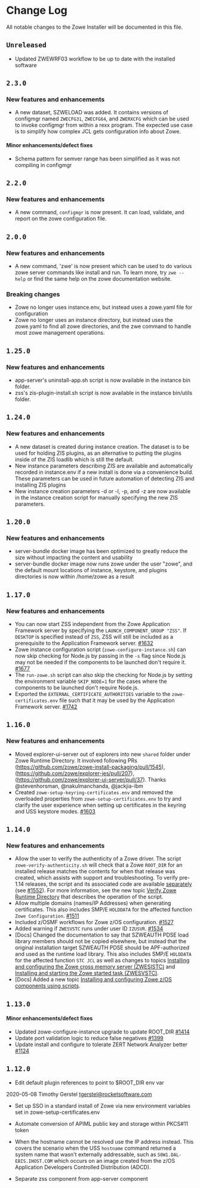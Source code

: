 # Change Log

All notable changes to the Zowe Installer will be documented in this file.
<!--Add the PR or issue number to the entry if available.-->
## `Unreleased`

- Updated ZWEWRF03 workflow to be up to date with the installed software

## `2.3.0`

### New features and enhancements
- A new dataset, SZWELOAD was added. It contains versions of configmgr named `ZWECFG31`, `ZWECFG64`, and `ZWERXCFG` which can be used to invoke configmgr from within a rexx program. The expected use case is to simplify how complex JCL gets configuration info about Zowe.

#### Minor enhancements/defect fixes
- Schema pattern for semver range has been simplified as it was not compiling in configmgr


## `2.2.0`

### New features and enhancements
- A new command, `configmgr` is now present. It can load, validate, and report on the zowe configuration file.

## `2.0.0`

### New features and enhancements
- A new command, 'zwe' is now present which can be used to do various zowe server commands like install and run. To learn more, try `zwe --help` or find the same help on the zowe documentation website.

### Breaking changes
- Zowe no longer uses instance.env, but instead uses a zowe.yaml file for configuration
- Zowe no longer uses an instance directory, but instead uses the zowe.yaml to find all zowe directories, and the zwe command to handle most zowe management operations.

## `1.25.0`

### New features and enhancements
- app-server's uninstall-app.sh script is now available in the instance bin folder.
- zss's zis-plugin-install.sh script is now available in the instance bin/utils folder.

## `1.24.0`

### New features and enhancements
- A new dataset is created during instance creation. The dataset is to be used for holding ZIS plugins, as an alternative to putting the plugins inside of the ZIS loadlib which is still the default.
- New instance parameters describing ZIS are available and automatically recorded in instance.env if a new install is done via a convenience build. These parameters can be used in future automation of detecting ZIS and installing ZIS plugins
- New instance creation parameters -d or -l, -p, and -z are now available in the instance creation script for manually specifying the new ZIS parameters. 

## `1.20.0`

### New features and enhancements
- server-bundle docker image has been optimized to greatly reduce the size without impacting the content and usability
- server-bundle docker image now runs zowe under the user "zowe", and the default mount locations of instance, keystore, and plugins directories is now within /home/zowe as a result

## `1.17.0`

### New features and enhancements
- You can now start ZSS independent from the Zowe Application Framework server by specifying the `LAUNCH_COMPONENT_GROUP "ZSS"`. If `DESKTOP` is specified instead of `ZSS`, ZSS will still be included as a prerequisite to the Application Framework server. [#1632](https://github.com/zowe/zowe-install-packaging/pull/1632)
- Zowe instance configuration script (`zowe-configure-instance.sh`) can now skip checking for Node.js by passing in the `-s` flag since Node.js may not be needed if the components to be launched don't require it. [#1677](https://github.com/zowe/zowe-install-packaging/pull/1677)
- The `run-zowe.sh` script can also skip the checking for Node.js by setting the environment variable `SKIP_NODE=1` for the cases where the components to be launched don't require Node.js.
- Exported the `EXTERNAL_CERTIFICATE_AUTHORITIES` variable to the `zowe-certificates.env` file such that it may be used by the Application Framework server. [#1742](https://github.com/zowe/zowe-install-packaging/pull/1742)

## `1.16.0`

### New features and enhancements
- Moved explorer-ui-server out of explorers into new `shared` folder under Zowe Runtime Directory. It involved following PRs (https://github.com/zowe/zowe-install-packaging/pull/1545), (https://github.com/zowe/explorer-jes/pull/207), (https://github.com/zowe/explorer-ui-server/pull/37). Thanks @stevenhorsman, @nakulmanchanda, @jackjia-ibm
- Created `zowe-setup-keyring-certificates.env` and removed the overloaded properties from `zowe-setup-certificates.env` to try and clarify the user experience when setting up certificates in the keyring and USS keystore modes. [#1603](https://github.com/zowe/zowe-install-packaging/issues/1603)


## `1.14.0`

### New features and enhancements
- Allow the user to verify the authenticity of a Zowe driver. The script `zowe-verify-authenticity.sh` will check that a Zowe `ROOT_DIR` for an installed release matches the contents for when that release was created, which assists with support and troubleshooting. To verify pre-1.14 releases, the script and its associated code are available [separately](https://github.com/zowe/zowe-install-packaging/blob/staging/files/fingerprint.pax) (see [#1552](https://github.com/zowe/zowe-install-packaging/issues/1552)). For more information, see the new topic [Verify Zowe Runtime Directory](https://docs.zowe.org/stable/troubleshoot/verify-fingerprint.html) that describes the operation of the script. 
- Allow multiple domains (names/IP Addresses) when generating certificates. This also includes SMP/E `HOLDDATA` for the affected function `Zowe Configuration`. [#1511](https://github.com/zowe/zowe-install-packaging/issues/1511)
- Included z/OSMF workflows for Zowe z/OS configuration. [#1527](https://github.com/zowe/zowe-install-packaging/issues/1527)
- Added warning if `ZWESVSTC` runs under user ID `IZUSVR`. [#1534](https://github.com/zowe/zowe-install-packaging/issues/1534)
- [Docs] Changed the documentation to say that SZWEAUTH PDSE load library members should not be copied elsewhere, but instead that the original installation target SZWEAUTH PDSE should be APF-authorized and used as the runtime load library.  This also includes SMP/E `HOLDDATA` for the affected function `STC JCL` as well as changes to topics [Installing and configuring the Zowe cross memory server (ZWESISTC)](https://docs.zowe.org/stable/user-guide/configure-xmem-server.html) and [Installing and starting the Zowe started task (ZWESVSTC)](https://docs.zowe.org/stable/user-guide/configure-zowe-server.html).  
- [Docs] Added a new topic [Installing and configuring Zowe z/OS components using scripts](https://docs.zowe.org/stable/user-guide/scripted-configure-server.html).

## `1.13.0`

#### Minor enhancements/defect fixes
- Updated zowe-configure-instance upgrade to update ROOT_DIR [#1414](https://github.com/zowe/zowe-install-packaging/pull/1414)
- Update port validation logic to reduce false negatives [#1399](https://github.com/zowe/zowe-install-packaging/pull/1399)
- Update install and configure to tolerate ZERT Network Analyzer better [#1124](https://github.com/zowe/zowe-install-packaging/pull/1124)



## `1.12.0`

- Edit default plugin references to point to $ROOT_DIR env var

2020-05-08 Timothy Gerstel <tgerstel@rocketsoftware.com>

  - Set up SSO in a standard install of Zowe via new environment variables set
in zowe-setup-certificates.env

  - Automate conversion of APIML public key and storage within PKCS#11 token

- When the hostname cannot be resolved use the IP address instead.  This covers the scenario when the USS `hostname` command returned a system name that wasn't externally addressable, such as `S0W1.DAL-EBIS.IHOST.COM` which occurs on an image created from the z/OS Application Developers Controlled Distribution (ADCD).
- Separate zss component from app-server component
